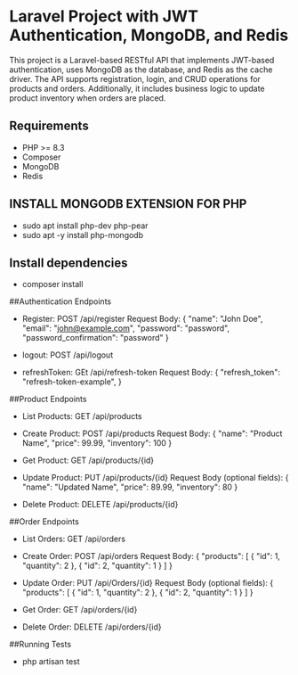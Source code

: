 # Laravel Project with JWT Authentication, MongoDB, and Redis

This project is a Laravel-based RESTful API that implements JWT-based authentication, uses MongoDB as the database, and Redis as the cache driver. The API supports registration, login, and CRUD operations for products and orders. Additionally, it includes business logic to update product inventory when orders are placed.

## Requirements

- PHP >= 8.3
- Composer
- MongoDB
- Redis


## INSTALL MONGODB EXTENSION FOR PHP

- sudo apt install php-dev php-pear
- sudo apt -y install php-mongodb

## Install dependencies

- composer install

##Authentication Endpoints

- Register: POST /api/register
Request Body:
{
  "name": "John Doe",
  "email": "john@example.com",
  "password": "password",
  "password_confirmation": "password"
}

- logout: POST /api/logout

- refreshToken: GEt /api/refresh-token
Request Body:
{
  "refresh_token": "refresh-token-example",
}

##Product Endpoints

- List Products: GET /api/products

- Create Product: POST /api/products
Request Body:
{
  "name": "Product Name",
  "price": 99.99,
  "inventory": 100
}

- Get Product: GET /api/products/{id}

- Update Product: PUT /api/products/{id}
Request Body (optional fields):
{
  "name": "Updated Name",
  "price": 89.99,
  "inventory": 80
}

- Delete Product: DELETE /api/products/{id}

##Order Endpoints

- List Orders: GET /api/orders

- Create Order: POST /api/orders
Request Body:
{
  "products": [
    {
      "id": 1,
      "quantity": 2
    },
    {
      "id": 2,
      "quantity": 1
    }
  ]
}

- Update Order: PUT /api/Orders/{id}
Request Body (optional fields):
{
  "products": [
    {
      "id": 1,
      "quantity": 2
    },
    {
      "id": 2,
      "quantity": 1
    }
  ]
}

- Get Order: GET /api/orders/{id}

- Delete Order: DELETE /api/orders/{id}

##Running Tests

- php artisan test


